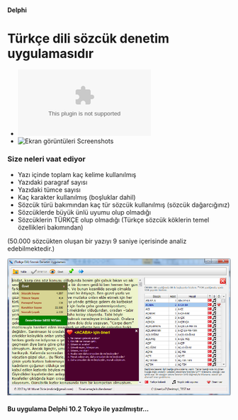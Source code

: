 #### Delphi 
# Türkçe dili sözcük denetim uygulamasıdır
* ![Setup dosyasını indirmek için tıklayın](https://github.com/mdicle/YaziDenetim/raw/master/Setup/tsd_setup.exe)
* ![Ekran görüntüleri Screenshots](https://github.com/mdicle/YaziDenetim/wiki/Ekran-görüntüleri-Screenshots)

### Size neleri vaat ediyor
* Yazı içinde toplam kaç kelime kullanılmış
* Yazıdaki paragraf sayısı
* Yazıdaki tümce sayısı
* Kaç karakter kullanılmış (boşluklar dahil)
* Sözcük türü bakımından kaç tür sözcük kullanılmış (sözcük dağarcığınız)
* Sözcüklerde büyük ünlü uyumu olup olmadığı
* Sözcüklerin TÜRKÇE olup olmadığı (Türkçe sözcük köklerin temel özellikleri bakımından)

(50.000 sözcükten oluşan bir yazıyı 9 saniye içerisinde analiz edebilmektedir.)

![TSD Türkçe dili denetim uygulaması](https://raw.githubusercontent.com/mdicle/YaziDenetim/master/Screenshots/ss01.png)
#### Bu uygulama Delphi 10.2 Tokyo ile yazılmıştır...

